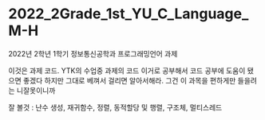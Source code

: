 # 2022_2Grade_1st_YU_C_Language_M-H
2022년 2학년 1학기 정보통신공학과 프로그래밍언어 과제

이것은 과제 코드. YTK의 수업중 과제의 코드
이거로 공부해서 코드 공부에 도움이 됐으면 좋겠다
하지만 그대로 베껴서 걸리면 알아서해라. 그건 이 과목을 편하게만 들을려는 니잘못이니까

잘 볼것 : 난수 생성, 재귀함수, 정렬, 동적할당 및 행렬, 구조체, 멀티스레드 
